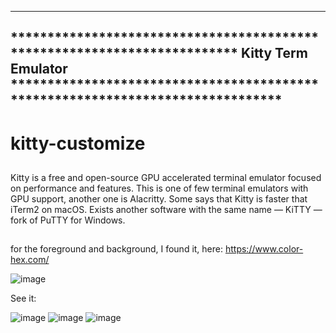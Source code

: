 ------------------------------------------------------------------------------------------------------------------------------------------------------------------------------
************************************************************************* Kitty Term Emulator *******************************************************************************
------------------------------------------------------------------------------------------------------------------------------------------------------------------------------
# kitty-customize

##
Kitty is a free and open-source GPU accelerated terminal emulator focused on performance and features. This is one of few terminal emulators with GPU support, another one is Alacritty. Some says that Kitty is faster that iTerm2 on macOS. Exists another software with the same name — KiTTY — fork of PuTTY for Windows.
##


for the foreground and background, I found it, here: https://www.color-hex.com/

![image](https://user-images.githubusercontent.com/83835896/161606998-bbed935f-5b6c-484a-9d1d-6ad8b3a593d5.png)

See it:

![image](https://user-images.githubusercontent.com/83835896/161606593-1d0d7160-512d-4851-9ea0-343caaed28f7.png)
![image](https://user-images.githubusercontent.com/83835896/161606699-e2695b27-6705-4cbe-bf7b-ded17f7b0764.png)
![image](https://user-images.githubusercontent.com/83835896/161606815-9022727f-e8b1-4e77-8550-3d551e788163.png)
